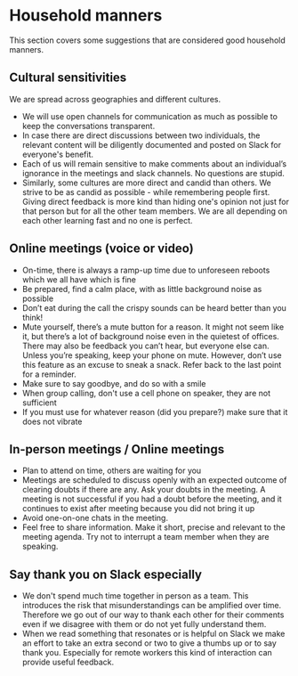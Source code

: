 # Household manners

This section covers some suggestions that are considered good household manners.

## Cultural sensitivities
We are spread across geographies and different cultures.
- We will use open channels for communication as much as possible to keep the conversations transparent.
- In case there are direct discussions between two individuals, the relevant content will be diligently documented and posted on Slack for everyone's benefit.
- Each of us will remain sensitive to make comments about an individual’s ignorance in the meetings and slack channels. No questions are stupid.
- Similarly, some cultures are more direct and candid than others. We strive to be as candid as possible - while remembering people first. Giving direct feedback is more kind than hiding one's opinion not just for that person but for all the other team members. We are all depending on each other learning fast and no one is perfect.

## Online meetings (voice or video)
- On-time, there is always a ramp-up time due to unforeseen reboots which we all have which is fine
- Be prepared, find a calm place, with as little background noise as possible
- Don’t eat during the call the crispy sounds can be heard better than you think!
- Mute yourself, there’s a mute button for a reason. It might not seem like it, but there’s a lot of background noise even in the quietest of offices. There may also be feedback you can’t hear, but everyone else can. Unless you’re speaking, keep your phone on mute. However, don’t use this feature as an excuse to sneak a snack. Refer back to the last point for a reminder.
- Make sure to say goodbye, and do so with a smile
- When group calling, don't use a cell phone on speaker, they are not sufficient
- If you must use for whatever reason (did you prepare?) make sure that it does not vibrate

## In-person meetings / Online meetings
- Plan to attend on time, others are waiting for you
- Meetings are scheduled to discuss openly with an expected outcome of clearing doubts if there are any. Ask your doubts in the meeting. A meeting is not successful if you had a doubt before the meeting, and it continues to exist after meeting because you did not bring it up
- Avoid one-on-one chats in the meeting.
- Feel free to share information. Make it short, precise and relevant to the meeting agenda. Try not to interrupt a team member when they are speaking.

## Say thank you on Slack especially
- We don't spend much time together in person as a team. This introduces the risk that misunderstandings can be amplified over time. Therefore we go out of our way to thank each other for their comments even if we disagree with them or do not yet fully understand them.
- When we read something that resonates or is helpful on Slack we make an effort to take an extra second or two to give a thumbs up or to say thank you. Especially for remote workers this kind of interaction can provide useful feedback.


